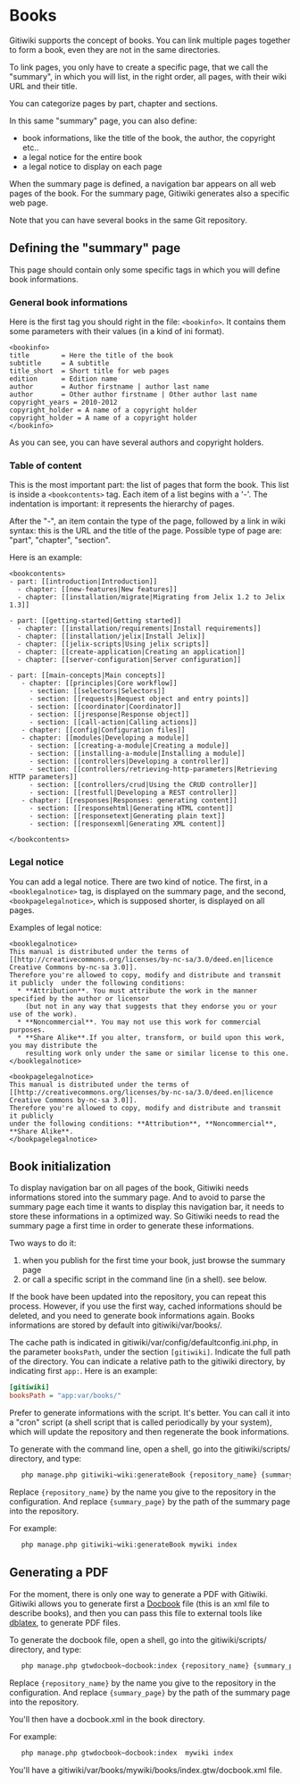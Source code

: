 # Books

Gitiwiki supports the concept of books. You can link multiple pages together to form a book,
even they are not in the same directories.

To link pages, you only have to create a specific page, that we call the "summary", in which
you will list, in the right order, all pages, with their wiki URL and their title.

You can categorize pages by part, chapter and sections.

In this same "summary" page, you can also define:

- book informations, like the title of the book, the author, the copyright etc..
- a legal notice for the entire book
- a legal notice to display on each page

When the summary page is defined, a navigation bar appears on all web pages of the book.
For the summary page, Gitiwiki generates also a specific web page.

Note that you can have several books in the same Git repository.

## Defining the "summary" page

This page should contain only some specific tags in which you will define book informations.

### General book informations

Here is the first tag you should right in the file: `<bookinfo>`.
It contains them some parameters with their values (in a kind of ini format).

    <bookinfo>
    title        = Here the title of the book
    subtitle     = A subtitle
    title_short  = Short title for web pages
    edition      = Edition name
    author       = Author firstname | author last name
    author       = Other author firstname | Other author last name
    copyright_years = 2010-2012
    copyright_holder = A name of a copyright holder 
    copyright_holder = A name of a copyright holder 
    </bookinfo>

As you can see, you can have several authors and copyright holders.


### Table of content

This is the most important part: the list of pages that form the book.
This list is inside a `<bookcontents>` tag. Each item of a list begins with a '-'.
The indentation is important: it represents the hierarchy of pages.

After the "-", an item contain the type of the page, followed by a link in wiki syntax:
this is the URL and the title of the page. Possible type of page are: "part", "chapter", "section".

Here is an example:

    <bookcontents>
    - part: [[introduction|Introduction]]
      - chapter: [[new-features|New features]]
      - chapter: [[installation/migrate|Migrating from Jelix 1.2 to Jelix 1.3]]
    
    - part: [[getting-started|Getting started]]
      - chapter: [[installation/requirements|Install requirements]]
      - chapter: [[installation/jelix|Install Jelix]]
      - chapter: [[jelix-scripts|Using jelix scripts]]
      - chapter: [[create-application|Creating an application]]
      - chapter: [[server-configuration|Server configuration]]
    
    - part: [[main-concepts|Main concepts]]
       - chapter: [[principles|Core workflow]]
         - section: [[selectors|Selectors]]
         - section: [[requests|Request object and entry points]]
         - section: [[coordinator|Coordinator]]
         - section: [[jresponse|Response object]]
         - section: [[call-action|Calling actions]]
       - chapter: [[config|Configuration files]]
       - chapter: [[modules|Developing a module]]
         - section: [[creating-a-module|Creating a module]]
         - section: [[installing-a-module|Installing a module]]
         - section: [[controllers|Developing a controller]]
         - section: [[controllers/retrieving-http-parameters|Retrieving HTTP parameters]]
         - section: [[controllers/crud|Using the CRUD controller]]
         - section: [[restfull|Developing a REST controller]]
       - chapter: [[responses|Responses: generating content]]
         - section: [[responsehtml|Generating HTML content]]
         - section: [[responsetext|Generating plain text]]
         - section: [[responsexml|Generating XML content]]
   
    </bookcontents>

### Legal notice

You can add a legal notice. There are two kind of notice. The first, in a `<booklegalnotice>` tag,
is displayed on the summary page, and the second, `<bookpagelegalnotice>`,
which is supposed shorter, is displayed on all pages.

Examples of legal notice:

    <booklegalnotice>
    This manual is distributed under the terms of [[http://creativecommons.org/licenses/by-nc-sa/3.0/deed.en|licence Creative Commons by-nc-sa 3.0]].
    Therefore you're allowed to copy, modify and distribute and transmit it publicly  under the following conditions: 
      * **Attribution**. You must attribute the work in the manner specified by the author or licensor
        (but not in any way that suggests that they endorse you or your use of the work).
      * **Noncommercial**. You may not use this work for commercial purposes.
      * **Share Alike**.If you alter, transform, or build upon this work, you may distribute the
        resulting work only under the same or similar license to this one.
    </booklegalnotice>
    
    <bookpagelegalnotice>
    This manual is distributed under the terms of [[http://creativecommons.org/licenses/by-nc-sa/3.0/deed.en|licence Creative Commons by-nc-sa 3.0]].
    Therefore you're allowed to copy, modify and distribute and transmit it publicly
    under the following conditions: **Attribution**, **Noncommercial**, **Share Alike**.
    </bookpagelegalnotice>

## Book initialization

To display navigation bar on all pages of the book, Gitiwiki needs informations
stored into the summary page. And to avoid to parse the summary page each time
it wants to display this navigation bar, it needs to store these informations
in a optimized way. So Gitiwiki needs to read the summary page a first time
in order to generate these informations.

Two ways to do it:

1. when you publish for the first time your book, just browse the summary page
2. or call a specific script in the command line (in a shell). see below.

If the book have been updated into the repository, you can repeat this process.
However, if you use the first way, cached informations should be deleted,
and you need to generate book informations again. Books informations
are stored by default into gitiwiki/var/books/.

The cache path is indicated in gitiwiki/var/config/defaultconfig.ini.php,
in the parameter `booksPath`, under the section `[gitiwiki]`. Indicate the
full path of the directory. You can indicate a relative path to the gitiwiki
directory, by indicating first `app:`. Here is an example:

```ini
[gitiwiki]
booksPath = "app:var/books/"
```

Prefer to generate informations with the script. It's better. You can call
it into a "cron" script (a shell script that is called periodically by your system),
which will update the repository and then regenerate the book informations.

To generate with the command line, open a shell, go into the gitiwiki/scripts/
directory, and type:

```bash
   php manage.php gitiwiki~wiki:generateBook {repository_name} {summary_page}
```

Replace `{repository_name}` by the name you give to the repository in the configuration. And
replace `{summary_page}` by the path of the summary page into the repository.

For example:

```bash
   php manage.php gitiwiki~wiki:generateBook mywiki index
```

## Generating a PDF

For the moment, there is only one way to generate a PDF with Gitiwiki. Gitiwiki allows you to
generate first a [Docbook](http://www.docbook.org/) file (this is an xml file to describe books),
and then you can pass this file to external tools like [dblatex](http://dblatex.sourceforge.net/),
to generate PDF files.

To generate the docbook file,  open a shell, go into the gitiwiki/scripts/
directory, and type:

```bash
   php manage.php gtwdocbook~docbook:index {repository_name} {summary_page}
```

Replace `{repository_name}` by the name you give to the repository in the configuration. And
replace `{summary_page}` by the path of the summary page into the repository.

You'll then have a docbook.xml in the book directory.

For example:

```bash
   php manage.php gtwdocbook~docbook:index  mywiki index
```

You'll have a gitiwiki/var/books/mywiki/books/index.gtw/docbook.xml file.
